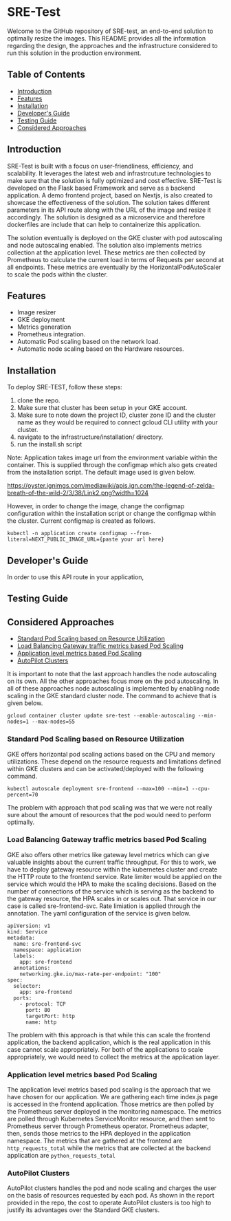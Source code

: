 # SRE-Test

Welcome to the GitHub repository of SRE-test, an end-to-end solution to optimally resize the images. This README provides all the information regarding the design, the approaches and the infrastructure considered to run this solution in the production environment.

## Table of Contents
- [Introduction](#introduction)
- [Features](#features)
- [Installation](#installation)
- [Developer's Guide](#developer-guide)
- [Testing Guide](#testing-guide)
- [Considered Approaches](#considered-approaches)

## Introduction
SRE-Test is built with a focus on user-friendliness, efficiency, and scalability. It leverages the latest web and infrastrcuture technologies to make sure that the solution is fully optimized and cost effective. 
SRE-Test is developed on the Flask based Framework and serve as a backend application. A demo frontend project, based on Nextjs, is also created to showcase the effectiveness of the solution. The solution takes different parameters in its API route along with the URL of the image and resize it accordingly. 
The solution is designed as a microservice and therefore dockerfiles are include that can help to containerize this application. 

The solution eventually is deployed on the GKE cluster with pod autoscaling and node autoscaling enabled. The solution also implements metrics collection at the application level. These metrics are then collected by Prometheus to calculate the current load in terms of Requests per second at all endpoints.
These metrics are eventually by the HorizontalPodAutoScaler to scale the pods within the cluster. 

## Features
- Image resizer
- GKE deployment
- Metrics generation
- Prometheus integration.
- Automatic Pod scaling based on the network load.
- Automatic node scaling based on the Hardware resources. 

## Installation
To deploy SRE-TEST, follow these steps:
1. clone the repo.
2. Make sure that cluster has been setup in your GKE account.
3. Make sure to note down the project ID, cluster zone ID and the cluster name as they would be required to connect gcloud CLI utility with your cluster.
4. navigate to the infrastructure/installation/ directory.
5. run the install.sh script

Note: Application takes image url from the environment variable within the container. This is supplied through the configmap which also gets created from the installation script. The default image used is given below. 

https://oyster.ignimgs.com/mediawiki/apis.ign.com/the-legend-of-zelda-breath-of-the-wild-2/3/38/Link2.png?width=1024

However, in order to change the image, change the configmap configuration within the installation script or change the configmap within the cluster. Current configmap is created as follows. 

```
kubectl -n application create configmap --from-literal=NEXT_PUBLIC_IMAGE_URL={paste your url here}
```

## Developer's Guide

In order to use this API route in your application, 

## Testing Guide

## Considered Approaches

- [Standard Pod Scaling based on Resource Utilization](#standard-pod-scaling-based-on-resource-utilization)
- [Load Balancing Gateway traffic metrics based Pod Scaling](#load-balancing-gateway-traffic-metrics-based-pod-scaling)
- [Application level metrics based Pod Scaling](#application-level-metrics-based-pod-scaling)
- [AutoPilot Clusters](#autopilot-clusters)

It is important to note that the last approach handles the node autoscaling on its own. All the other approaches focus more on the pod autoscaling. In all of these approaches node autoscaling is implemented by enabling node scaling in the GKE standard cluster node. The command to achieve that is given below. 

```
gcloud container cluster update sre-test --enable-autoscaling --min-nodes=1 --max-nodes=55
```

### Standard Pod Scaling based on Resource Utilization
GKE offers horizontal pod scaling actions based on the CPU and memory utilizations. These depend on the resource requests and limitations defined within GKE clusters and can be activated/deployed with the following command. 

```
kubectl autoscale deployment sre-frontend --max=100 --min=1 --cpu-percent=70
```

The problem with approach that pod scaling was that we were not really sure about the amount of resources that the pod would need to perform optimally. 

### Load Balancing Gateway traffic metrics based Pod Scaling

GKE also offers other metrics like gateway level metrics which can give valuable insights about the current traffic throughput. For this to work, we have to deploy gateway resource within the kubernetes cluster and create the HTTP route to the frontend service. Rate limiter would be applied on the service which would the HPA to make the scaling decisions. Based on the number of connections of the service which is serving as the backend to the gateway resource, the HPA scales in or scales out. That service in our case is called sre-frontend-svc. Rate limiation is applied through the annotation. The yaml configuration of the service is given below. 

```
apiVersion: v1
kind: Service
metadata:
  name: sre-frontend-svc
  namespace: application
  labels:
    app: sre-frontend
  annotations:
    networking.gke.io/max-rate-per-endpoint: "100"
spec:
  selector:
    app: sre-frontend
  ports:
    - protocol: TCP
      port: 80
      targetPort: http
      name: http
```

The problem with this approach is that while this can scale the frontend application, the backend application, which is the real application in this case cannot scale appropriately. For both of the applications to scale appropriately, we would need to collect the metrics at the application layer. 

### Application level metrics based Pod Scaling

The application level metrics based pod scaling is the approach that we have chosen for our application. We are gathering each time index.js page is accessed in the frontend application. Those metrics are then polled by the Prometheus server deployed in the monitoring namespace. The metrics are polled through Kubernetes ServiceMonitor resource, and then sent to Prometheus server through Prometheus operator. Prometheus adapter, then, sends those metrics to the HPA deployed in the application namespace. The metrics that are gathered at the frontend are `http_requests_total` while the metrics that are collected at the backend application are `python_requests_total`

### AutoPilot Clusters

AutoPilot clusters handles the pod and node scaling and charges the user on the basis of resources requested by each pod. As shown in the report provided in the repo, the cost to operate AutoPilot clusters is too high to justify its advantages over the Standard GKE clusters. 
